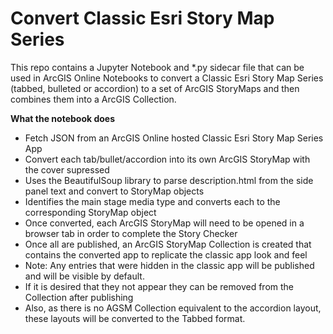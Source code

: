 # Convert Classic Esri Story Map Series

This repo contains a Jupyter Notebook and *.py sidecar file that can be used in ArcGIS Online Notebooks to convert a Classic Esri Story Map Series (tabbed, bulleted or accordion) to a set of ArcGIS StoryMaps and then combines them into a ArcGIS Collection.

**What the notebook does**  
- Fetch JSON from an ArcGIS Online hosted Classic Esri Story Map Series App 
- Convert each tab/bullet/accordion into its own ArcGIS StoryMap with the cover supressed
- Uses the BeautifulSoup library to parse description.html from the side panel text and convert to StoryMap objects
- Identifies the main stage media type and converts each to the corresponding StoryMap object 
- Once converted, each ArcGIS StoryMap will need to be opened in a browser tab in order to complete the Story Checker 
- Once all are published, an ArcGIS StoryMap Collection is created that contains the converted app to replicate the classic app look and feel
- Note: Any entries that were hidden in the classic app will be published and will be visible by default. 
- If it is desired that they not appear they can be removed from the Collection after publishing 
- Also, as there is no AGSM Collection equivalent to the accordion layout, these layouts will be converted to the Tabbed format.
